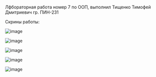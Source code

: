 Лфбораторная работа номер 7 по ООП, выполнил Тищенко Тимофей Дмитриевич гр. ПИН-231

Скрины работы:

![image](https://github.com/user-attachments/assets/5984d4e1-0b26-49ca-97d2-ea8d17098c5d)

![image](https://github.com/user-attachments/assets/4b7305a7-2128-4c61-af8f-caba04de7607)

![image](https://github.com/user-attachments/assets/fd66f6e7-29ec-47de-a03a-054c048b1e93)

![image](https://github.com/user-attachments/assets/cf75e8ff-9d59-4355-bfa5-98e686fdf236)

![image](https://github.com/user-attachments/assets/59dce088-e83f-4be2-a9d6-82d90e59711b)
